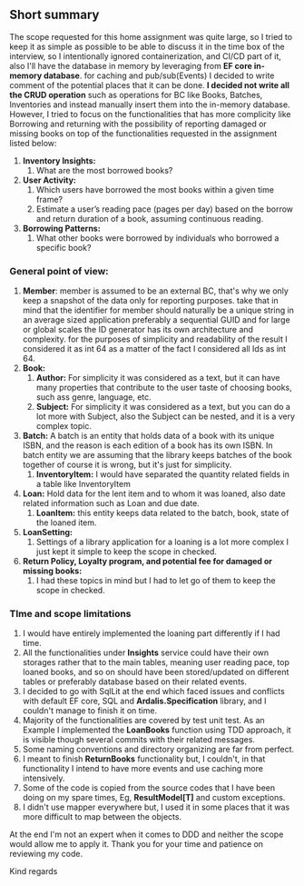 ## Short summary
The scope requested for this home assignment was quite large, so I tried to keep it as simple as possible to be able to discuss it in the time box of the interview, so I intentionally ignored containerization, and CI/CD part of it, also I'll have the database in memory by leveraging from **EF core in-memory database**. for caching and pub/sub(Events) I decided to write comment of the potential places that it can be done. **I decided not write all the CRUD operation** such as operations for BC like Books, Batches, Inventories and instead manually insert them into the in-memory database. However, I tried to focus on the functionalities that has more complicity like Borrowing and returning with the possibility of reporting damaged or missing books on top of the functionalities requested in the assignment listed below:
1. **Inventory Insights:**
   1. What are the most borrowed books?
2. **User Activity:**
   1. Which users have borrowed the most books within a given time frame? 
   2. Estimate a user’s reading pace (pages per day) based on the borrow and return duration of a book, assuming continuous reading. 
3. **Borrowing Patterns:**
   1. What other books were borrowed by individuals who borrowed a specific book?

### General point of view:
1. **Member**: member is assumed to be an external BC, that's why we only keep a snapshot of the data only for reporting purposes. take that in mind that the identifier for member should naturally be a unique string in an average sized application preferably a sequential GUID and for large or global scales the ID generator has its own architecture and complexity. for the purposes of simplicity and readability of the result I considered it as int 64 as a matter of the fact I considered all Ids as int 64.
2. **Book:**
   1. **Author:** For simplicity it was considered as a text, but it can have many properties that contribute to the user taste of choosing books, such ass genre, language, etc.
   2. **Subject:** For simplicity it was considered as a text, but you can do a lot more with Subject, also the Subject can be nested, and it is a very complex topic.
3. **Batch:** A batch is an entity that holds data of a book with its unique ISBN, and the reason is each edition of a book has its own ISBN. In batch entity we are assuming that the library keeps batches of the book together of course it is wrong, but it's just for simplicity.
   1. **InventoryItem:** I would have separated the quantity related fields in a table like InventoryItem
4. **Loan:** Hold data for the lent item and to whom it was loaned, also date related information such as Loan and due date.
   1. **LoanItem:** this entity keeps data related to the batch, book, state of the loaned item.
5. **LoanSetting:**
   1. Settings of a library application for a loaning is a lot more complex I just kept it simple to keep the scope in checked.
6. **Return Policy, Loyalty program, and potential fee for damaged or missing books:**
   1. I had these topics in mind but I had to let go of them to keep the scope in checked.

### TIme and scope limitations ###
1. I would have entirely implemented the loaning part differently if I had time.
2. All the functionalities under **Insights** service could have their own storages rather that to the main tables, meaning user reading pace, top loaned books, and so on should have been stored/updated on different tables or preferably database based on their related events.
3. I decided to go with SqlLit at the end which faced issues and conflicts with default EF core, SQL and **Ardalis.Specification** library, and I couldn't manage to finish it on time.
4. Majority of the functionalities are covered by test unit test. As an Example I implemented the **LoanBooks** function using TDD approach, it is visible though several commits with their related messages.
5. Some naming conventions and directory organizing are far from perfect.
6. I meant to finish **ReturnBooks** functionality but, I couldn't, in that functionality I intend to have more events and use caching more intensively.
7. Some of the code is copied from the source codes that I have been doing on my spare times, Eg, **ResultModel[T]** and custom exceptions.
8. I didn't use mapper everywhere but, I used it in some places that it was more difficult to map between the objects. 

At the end I'm not an expert when it comes to DDD and neither the scope would allow me to apply it.
Thank you for your time and patience on reviewing my code.

Kind regards
